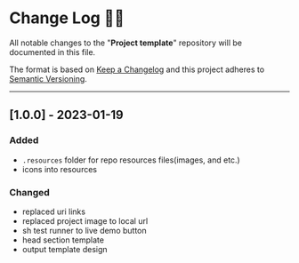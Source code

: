 <!-- markdownlint-disable MD024-->
# **Change Log** 📜📝

All notable changes to the "**Project template**" repository will be documented in this file.

The format is based on [Keep a Changelog](https://keepachangelog.com/en/1.0.0/) and this project adheres to [Semantic Versioning](https://semver.org/spec/v2.0.0.html).

---
## [**1.0.0**] - 2023-01-19

### Added

* `.resources` folder for repo resources files(images, and etc.)
* icons into resources

### Changed 

* replaced uri links
* replaced project image to local url
* sh test runner to live demo button
* head section template
* output template design